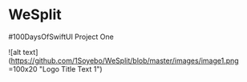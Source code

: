 # WeSplit
#100DaysOfSwiftUI Project One 

![alt text](https://github.com/1Soyebo/WeSplit/blob/master/images/image1.png =100x20 "Logo Title Text 1")
